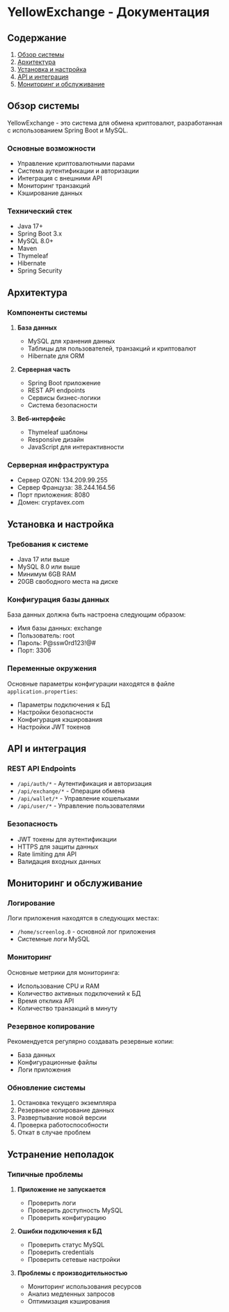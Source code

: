 # YellowExchange - Документация

## Содержание
1. [Обзор системы](#обзор-системы)
2. [Архитектура](#архитектура)
3. [Установка и настройка](#установка-и-настройка)
4. [API и интеграция](#api-и-интеграция)
5. [Мониторинг и обслуживание](#мониторинг-и-обслуживание)

## Обзор системы
YellowExchange - это система для обмена криптовалют, разработанная с использованием Spring Boot и MySQL.

### Основные возможности
- Управление криптовалютными парами
- Система аутентификации и авторизации
- Интеграция с внешними API
- Мониторинг транзакций
- Кэширование данных

### Технический стек
- Java 17+
- Spring Boot 3.x
- MySQL 8.0+
- Maven
- Thymeleaf
- Hibernate
- Spring Security

## Архитектура

### Компоненты системы
1. **База данных**
   - MySQL для хранения данных
   - Таблицы для пользователей, транзакций и криптовалют
   - Hibernate для ORM

2. **Серверная часть**
   - Spring Boot приложение
   - REST API endpoints
   - Сервисы бизнес-логики
   - Система безопасности

3. **Веб-интерфейс**
   - Thymeleaf шаблоны
   - Responsive дизайн
   - JavaScript для интерактивности

### Серверная инфраструктура
- Сервер OZON: 134.209.99.255
- Сервер Француза: 38.244.164.56
- Порт приложения: 8080
- Домен: cryptavex.com

## Установка и настройка

### Требования к системе
- Java 17 или выше
- MySQL 8.0 или выше
- Минимум 6GB RAM
- 20GB свободного места на диске

### Конфигурация базы данных
База данных должна быть настроена следующим образом:
- Имя базы данных: exchange
- Пользователь: root
- Пароль: P@ssw0rd123!@#
- Порт: 3306

### Переменные окружения
Основные параметры конфигурации находятся в файле `application.properties`:
- Параметры подключения к БД
- Настройки безопасности
- Конфигурация кэширования
- Настройки JWT токенов

## API и интеграция

### REST API Endpoints
- `/api/auth/*` - Аутентификация и авторизация
- `/api/exchange/*` - Операции обмена
- `/api/wallet/*` - Управление кошельками
- `/api/user/*` - Управление пользователями

### Безопасность
- JWT токены для аутентификации
- HTTPS для защиты данных
- Rate limiting для API
- Валидация входных данных

## Мониторинг и обслуживание

### Логирование
Логи приложения находятся в следующих местах:
- `/home/screenlog.0` - основной лог приложения
- Системные логи MySQL

### Мониторинг
Основные метрики для мониторинга:
- Использование CPU и RAM
- Количество активных подключений к БД
- Время отклика API
- Количество транзакций в минуту

### Резервное копирование
Рекомендуется регулярно создавать резервные копии:
- База данных
- Конфигурационные файлы
- Логи приложения

### Обновление системы
1. Остановка текущего экземпляра
2. Резервное копирование данных
3. Развертывание новой версии
4. Проверка работоспособности
5. Откат в случае проблем

## Устранение неполадок

### Типичные проблемы
1. **Приложение не запускается**
   - Проверить логи
   - Проверить доступность MySQL
   - Проверить конфигурацию

2. **Ошибки подключения к БД**
   - Проверить статус MySQL
   - Проверить credentials
   - Проверить сетевые настройки

3. **Проблемы с производительностью**
   - Мониторинг использования ресурсов
   - Анализ медленных запросов
   - Оптимизация кэширования
